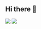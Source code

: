 ## Hi there 👋

<!--
**silbull/silbull** is a ✨ _special_ ✨ repository because its `README.md` (this file) appears on your GitHub profile.

Here are some ideas to get you started:

- 🔭 I’m currently working on ...
- 🌱 I’m currently learning ...
- 👯 I’m looking to collaborate on ...
- 🤔 I’m looking for help with ...
- 💬 Ask me about ...
- 📫 How to reach me: ...
- 😄 Pronouns: ...
- ⚡ Fun fact: ...
-->

![](https://github-readme-stats.vercel.app/api?username=silbull&show_icons=true&theme=transparent&hide_border=true&hide_rank=true)
![](https://github-readme-stats.vercel.app/api/top-langs/?username=silbull&layout=compact&theme=transparent&hide=jupyter%20notebook_border=true)
